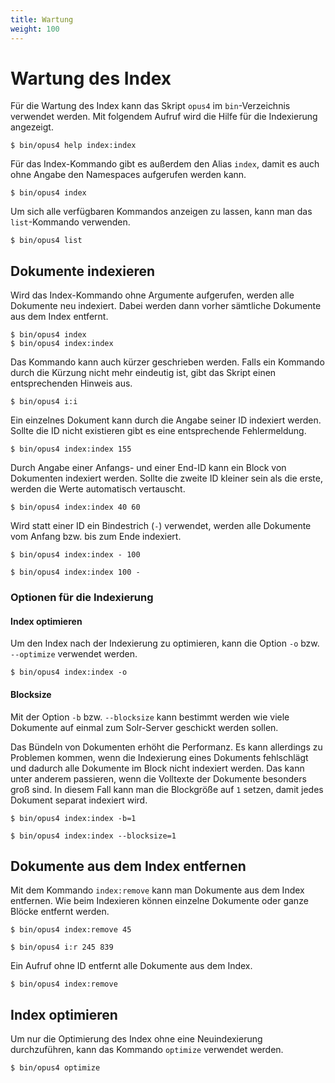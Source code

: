 ```yaml
---
title: Wartung
weight: 100
---
```


# Wartung des Index

Für die Wartung des Index kann das Skript `opus4` im `bin`-Verzeichnis verwendet werden. Mit folgendem Aufruf wird
die Hilfe für die Indexierung angezeigt.

    $ bin/opus4 help index:index
    
Für das Index-Kommando gibt es außerdem den Alias `index`, damit es auch ohne Angabe den Namespaces aufgerufen 
werden kann.

    $ bin/opus4 index    
    
Um sich alle verfügbaren Kommandos anzeigen zu lassen, kann man das `list`-Kommando verwenden.

    $ bin/opus4 list   
    
## Dokumente indexieren

Wird das Index-Kommando ohne Argumente aufgerufen, werden alle Dokumente neu indexiert. Dabei werden dann vorher
sämtliche Dokumente aus dem Index entfernt. 

    $ bin/opus4 index
    $ bin/opus4 index:index
    
Das Kommando kann auch kürzer geschrieben werden. Falls ein Kommando durch die Kürzung nicht mehr eindeutig ist,
gibt das Skript einen entsprechenden Hinweis aus.
    
    $ bin/opus4 i:i

Ein einzelnes Dokument kann durch die Angabe seiner ID indexiert werden. Sollte die ID nicht existieren gibt es eine
entsprechende Fehlermeldung.

    $ bin/opus4 index:index 155
    
Durch Angabe einer Anfangs- und einer End-ID kann ein Block von Dokumenten indexiert werden. Sollte die zweite ID 
kleiner sein als die erste, werden die Werte automatisch vertauscht.    

    $ bin/opus4 index:index 40 60
    
Wird statt einer ID ein Bindestrich (`-`) verwendet, werden alle Dokumente vom Anfang bzw. bis zum Ende indexiert.

    $ bin/opus4 index:index - 100
    
    $ bin/opus4 index:index 100 -  
    
### Optionen für die Indexierung

#### Index optimieren

Um den Index nach der Indexierung zu optimieren, kann die Option `-o` bzw. `--optimize` verwendet werden.

    $ bin/opus4 index:index -o
    
#### Blocksize
    
Mit der Option `-b` bzw. `--blocksize` kann bestimmt werden wie viele Dokumente auf einmal zum Solr-Server geschickt 
werden sollen.

Das Bündeln von Dokumenten erhöht die Performanz. Es kann allerdings zu Problemen kommen, wenn die Indexierung eines 
Dokuments fehlschlägt und dadurch alle Dokumente im Block nicht indexiert werden. Das kann unter anderem passieren,
wenn die Volltexte der Dokumente besonders groß sind. In diesem Fall kann man die Blockgröße auf `1` setzen, damit 
jedes Dokument separat indexiert wird.      

    $ bin/opus4 index:index -b=1
    
    $ bin/opus4 index:index --blocksize=1

## Dokumente aus dem Index entfernen

Mit dem Kommando `index:remove` kann man Dokumente aus dem Index entfernen. Wie beim Indexieren können einzelne
Dokumente oder ganze Blöcke entfernt werden.

    $ bin/opus4 index:remove 45
    
    $ bin/opus4 i:r 245 839
    
Ein Aufruf ohne ID entfernt alle Dokumente aus dem Index.

    $ bin/opus4 index:remove

## Index optimieren

Um nur die Optimierung des Index ohne eine Neuindexierung durchzuführen, kann das Kommando `optimize` verwendet werden.

    $ bin/opus4 optimize     
